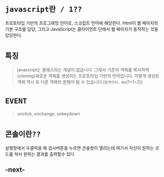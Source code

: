 # **```javascript란 / 1??```**  
프로토타입 기반의 프로그래밍 언어로, 스크립트 언어에 해당한다. Html이 웹 페이지의 기본 구조를 담당, 그리고 JavaScript는 클라이언트 단에서 웹 페이지가 동작하는 것을 담당한다.  
#
# **```특징```**  
>javascript는 클래스라는 개념이 없습니다. 그래서 기존의 객체를 복사하여
(cloning)새로운 객체를 생성하는 프로토타입 기반의 언어입니다. 이렇게 생성된 객체 역시 또 다른 객체의 원형이 될 수 있습니다.(```동적이다.``` ex(1+1=2))  
#
# **```EVENT```**
>onclick, onchange, onkeydown  
#
# **```콘솔이란??```**
실행창에서 우클릭을 해 검사버튼을 누르면 콘솔창이 열리는데 여기서 자신이 원하는 코드를 쳐서 원하는 결과를 출력할수 있다

## -next-